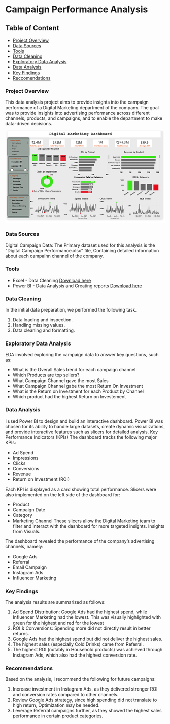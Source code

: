 # Campaign Performance Analysis

## Table of Content

- [Project Overview](#project-overview)
- [Data Sources](#data-sources)
- [Tools](#tools)
- [Data Cleaning](#data-cleaning)
- [Exploratory Data Analysis](#exploratory-data-analysis)
- [Data Analysis](#data-analysis)
- [Key Findings](#key-findings)
- [Reccomendations](#recommendations)

### Project Overview

This data analysis project aims to provide insights into the campaign performance of a Digital Marketing department of the company. The goal was to provide insights into advertising performance across different channels, products, and campaigns, and to enable the department to make data-driven decisions.

![Dashboard](Capture.PNG)


### Data Sources

Digital Campaign Data: The Primary dataset used for this analysis is the "Digital Campaign Performance.xlsx" file, Containing detailed information about each campaihn channel of the company.

### Tools

- Excel - Data Cleaning [Download here](https:microsoft.com)
- Power BI - Data Analysis and Creating reports [Download here](https://www.microsoft.com/en-us/download/details.aspx?id=58494)


### Data Cleaning
In the initial data preparation, we performed the following task.
1. Data loading and inspection.
2. Handling missing values.
3. Data cleaning and formatting.


### Exploratory Data Analysis

EDA involved exploring the campaign data to answer key questions, such as:

- What is the Overall Sales trend for each campaign channel
- Which Products are top sellers?
- What Campaign Channel gave the most Sales
- What Campaign Channel gabe the most Return On Investment
- What is the Return on Investment for each Product by Channel
- Which product had the highest Return on Investement

### Data Analysis

I used Power BI to design and build an interactive dashboard. Power BI was chosen for its ability to handle large datasets, create dynamic visualizations, and provide interactive features such as slicers for detailed analysis.
Key Performance Indicators (KPIs)
The dashboard tracks the following major KPIs:
- Ad Spend
- Impressions
- Clicks
-	Conversions
-	Revenue
-	Return on Investment (ROI)

Each KPI is displayed as a card showing total performance.
Slicers were also implemented on the left side of the dashboard for:
-	Product
-	Campaign Date
-	Category
-	Marketing Channel
These slicers allow the Digital Marketing team to filter and interact with the dashboard for more targeted insights.
Insights from Visuals.

The dashboard revealed the performance of the company’s advertising channels, namely:
-	Google Ads
-	Referral
-	Email Campaign
-	Instagram Ads
-	Influencer Marketing


### Key Findings

The analysis results are summarized as follows:
1. Ad Spend Distribution: Google Ads had the highest spend, while Influencer Marketing had the lowest. This was visually highlighted with green for the highest and red for the lowest
2. ROI & Conversions: Spending more did not directly result in better returns.
3. Google Ads had the highest spend but did not deliver the highest sales.
4. The highest sales (especially Cold Drinks) came from Referral.
5.	The highest ROI (notably in Household products) was achieved through Instagram Ads, which also had the highest conversion rate.


### Recommendations

Based on the analysis, I recommend the following for future campaigns:
1.	Increase investment in Instagram Ads, as they delivered stronger ROI and conversion rates compared to other channels.
2.	Review Google Ads strategy, since high spending did not translate to high return, Optimization may be needed.
3.	Leverage Referral campaigns further, as they showed the highest sales performance in certain product categories.





  



